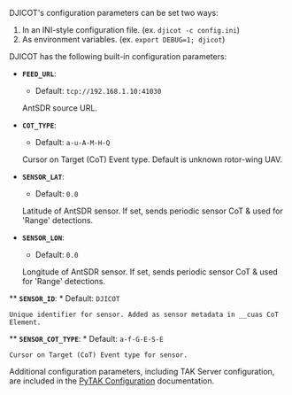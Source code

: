 DJICOT's configuration parameters can be set two ways:

1. In an INI-style configuration file. (ex. ``djicot -c config.ini``)
2. As environment variables. (ex. ``export DEBUG=1; djicot``)

DJICOT has the following built-in configuration parameters:

* **`FEED_URL`**:
    * Default: ``tcp://192.168.1.10:41030``

    AntSDR source URL. 

* **`COT_TYPE`**:
    * Default: ``a-u-A-M-H-Q``

    Cursor on Target (CoT) Event type. Default is unknown rotor-wing UAV.

* **`SENSOR_LAT`**:
    * Default: ``0.0``

    Latitude of AntSDR sensor. If set, sends periodic sensor CoT & used for 'Range' detections.

* **`SENSOR_LON`**:
    * Default: ``0.0``

    Longitude of AntSDR sensor. If set, sends periodic sensor CoT & used for 'Range' detections.

** **`SENSOR_ID`**:
    * Default: ``DJICOT``

    Unique identifier for sensor. Added as sensor metadata in __cuas CoT Element.

** **`SENSOR_COT_TYPE`**:
    * Default: ``a-f-G-E-S-E``

    Cursor on Target (CoT) Event type for sensor.


Additional configuration parameters, including TAK Server configuration, are included in the [PyTAK Configuration](https://pytak.readthedocs.io/en/latest/configuration/) documentation.



